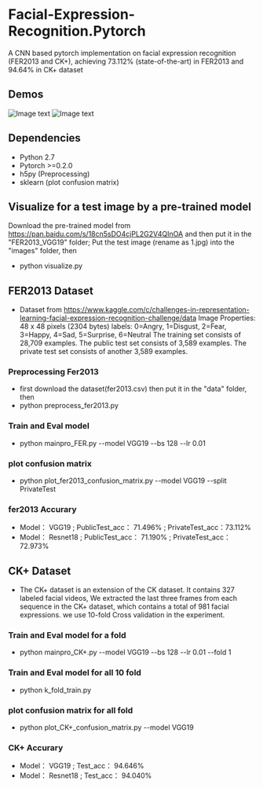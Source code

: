 # Facial-Expression-Recognition.Pytorch
A CNN based pytorch implementation on facial expression recognition (FER2013 and CK+), achieving 73.112% (state-of-the-art) in FER2013 and 94.64% in CK+ dataset

## Demos ##
![Image text](https://raw.githubusercontent.com/WuJie1010/Facial-Expression-Recognition.Pytorch/master/demo/1.png)
![Image text](https://raw.githubusercontent.com/WuJie1010/Facial-Expression-Recognition.Pytorch/master/demo/2.png)

## Dependencies ##
- Python 2.7
- Pytorch >=0.2.0
- h5py (Preprocessing)
- sklearn (plot confusion matrix)

## Visualize for a test image by a pre-trained model ##
Download the pre-trained model from https://pan.baidu.com/s/18cn5sDO4cjPL2G2V4QInOA and then put it in the "FER2013_VGG19" folder;
Put the test image (rename as 1.jpg) into the "images" folder, then 
- python visualize.py

## FER2013 Dataset ##
- Dataset from https://www.kaggle.com/c/challenges-in-representation-learning-facial-expression-recognition-challenge/data
Image Properties: 48 x 48 pixels (2304 bytes)
labels: 0=Angry, 1=Disgust, 2=Fear, 3=Happy, 4=Sad, 5=Surprise, 6=Neutral
The training set consists of 28,709 examples. The public test set consists of 3,589 examples. The private test set consists of another 3,589 examples.

### Preprocessing Fer2013 ###
- first download the dataset(fer2013.csv) then put it in the "data" folder, then
- python preprocess_fer2013.py

### Train and Eval model ###
- python mainpro_FER.py --model VGG19 --bs 128 --lr 0.01

### plot confusion matrix ###
- python plot_fer2013_confusion_matrix.py --model VGG19 --split PrivateTest

###              fer2013 Accurary             ###

- Model：    VGG19 ;       PublicTest_acc：  71.496% ;     PrivateTest_acc：73.112%     <Br/>
- Model：   Resnet18 ;     PublicTest_acc：  71.190% ;    PrivateTest_acc：72.973%     

## CK+ Dataset ##
- The CK+ dataset is an extension of the CK dataset. It contains 327 labeled facial videos,
We extracted the last three frames from each sequence in the CK+ dataset, which
contains a total of 981 facial expressions. we use 10-fold Cross validation in the experiment.

### Train and Eval model for a fold ###
- python mainpro_CK+.py --model VGG19 --bs 128 --lr 0.01 --fold 1

### Train and Eval model for all 10 fold ###
- python k_fold_train.py

### plot confusion matrix for all fold ###
- python plot_CK+_confusion_matrix.py --model VGG19

###      CK+ Accurary      ###
- Model：    VGG19 ;       Test_acc：   94.646%   <Br/>
- Model：   Resnet18 ;     Test_acc：   94.040%   

